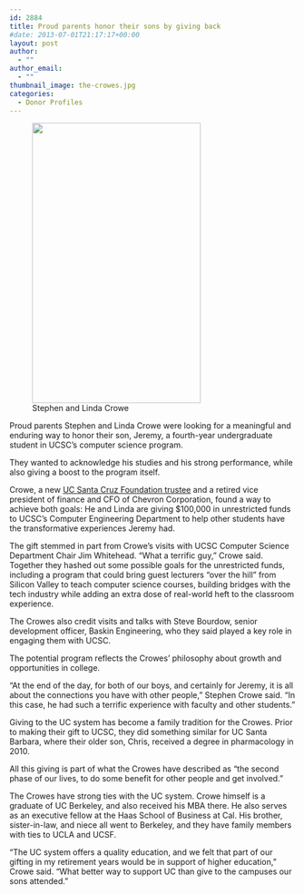 ```yaml
---
id: 2884
title: Proud parents honor their sons by giving back
#date: 2013-07-01T21:17:17+00:00
layout: post
author:
  - ""
author_email:
  - ""
thumbnail_image: the-crowes.jpg
categories:
  - Donor Profiles
---
```

<figure id="attachment_2885" style="width: 297px" class="wp-caption alignright"><img class="size-full wp-image-2885" src="http://live-ucsc-giving.pantheonsite.io/wp-content/uploads/2017/09/the-crowes.jpg" alt="" width="297" height="494" srcset="https://ucsc-giving.lndo.site/wp-content/uploads/2017/09/the-crowes.jpg 297w, https://ucsc-giving.lndo.site/wp-content/uploads/2017/09/the-crowes-180x300.jpg 180w" sizes="(max-width: 297px) 100vw, 297px" /><figcaption class="wp-caption-text">Stephen and Linda Crowe</figcaption></figure> 

Proud parents Stephen and Linda Crowe were looking for a meaningful and enduring way to honor their son, Jeremy, a fourth-year undergraduate student in UCSC&#8217;s computer science program.

They wanted to acknowledge his studies and his strong performance, while also giving a boost to the program itself.

Crowe, a new [UC Santa Cruz Foundation trustee](/about/trustees/#crowe) and a retired vice president of finance and CFO of Chevron Corporation, found a way to achieve both goals: He and Linda are giving $100,000 in unrestricted funds to UCSC&#8217;s Computer Engineering Department to help other students have the transformative experiences Jeremy had.

The gift stemmed in part from Crowe&#8217;s visits with UCSC Computer Science Department Chair Jim Whitehead. &#8220;What a terrific guy,&#8221; Crowe said. Together they hashed out some possible goals for the unrestricted funds, including a program that could bring guest lecturers &#8220;over the hill&#8221; from Silicon Valley to teach computer science courses, building bridges with the tech industry while adding an extra dose of real-world heft to the classroom experience.

The Crowes also credit visits and talks with Steve Bourdow, senior development officer, Baskin Engineering, who they said played a key role in engaging them with UCSC.

The potential program reflects the Crowes&#8217; philosophy about growth and opportunities in college.

&#8220;At the end of the day, for both of our boys, and certainly for Jeremy, it is all about the connections you have with other people,&#8221; Stephen Crowe said. &#8220;In this case, he had such a terrific experience with faculty and other students.&#8221;

Giving to the UC system has become a family tradition for the Crowes. Prior to making their gift to UCSC, they did something similar for UC Santa Barbara, where their older son, Chris, received a degree in pharmacology in 2010.

All this giving is part of what the Crowes have described as &#8220;the second phase of our lives, to do some benefit for other people and get involved.&#8221;

The Crowes have strong ties with the UC system. Crowe himself is a graduate of UC Berkeley, and also received his MBA there. He also serves as an executive fellow at the Haas School of Business at Cal. His brother, sister-in-law, and niece all went to Berkeley, and they have family members with ties to UCLA and UCSF.

&#8220;The UC system offers a quality education, and we felt that part of our gifting in my retirement years would be in support of higher education,&#8221; Crowe said. &#8220;What better way to support UC than give to the campuses our sons attended.&#8221;
